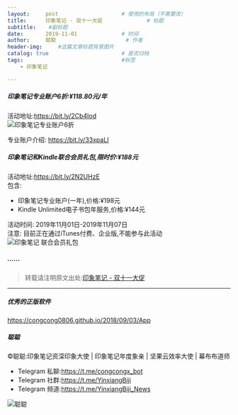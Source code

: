 ```yaml
---
layout:     post                    # 使用的布局（不需要改）
title:      印象笔记 - 双十一大促              # 标题 
subtitle:    #副标题
date:       2019-11-01              # 时间
author:     聪聪                      # 作者
header-img:     #这篇文章标题背景图片
catalog: true                       # 是否归档
tags:                               #标签
    - 印象笔记

---
```


##### 印象笔记专业账户6折:¥118.80元/年

活动地址:<https://bit.ly/2Cb4Iod><br>
![印象笔记专业账户6折](http://ww1.sinaimg.cn/large/9b84e6acly1g8lq3gd1ggj20qa0c34qp.jpg)

专业账户介绍: <https://bit.ly/33xpaLI>

##### 印象笔记和Kindle联合会员礼包,限时价:¥188元

活动地址:<https://bit.ly/2N2UHzE><br>
包含:
* 印象笔记专业账户(一年),价格:¥198元
* Kindle Unlimited电子书包年服务,价格:¥144元

活动时间: 2019年11月01日-2019年11月07日<br>
注意: 目前正在通过iTunes付费、企业版,不能参与此活动<br>
![印象笔记 联合会员礼包](http://ww1.sinaimg.cn/large/9b84e6acly1g8ijv1j7xoj20nw0py76x.jpg)

##### ......

> 转载请注明原文出处:[印象笔记 - 双十一大促](https://bit.ly/34jD4kL)

- - - -

##### 优秀的正版软件
<https://congcong0806.github.io/2018/09/03/App>

##### 聪聪
&copy;聪聪:印象笔记资深印象大使 | 印象笔记年度象亲 | 坚果云效率大使 | 幕布布道师

* Telegram 私聊:<https://t.me/congcongx_bot>
* Telegram 社群:<https://t.me/YinxiangBiji>
* Telegram 频道:<https://t.me/YinxiangBiji_News>

![聪聪](https://i.v2ex.co/3wc207g5.png)
